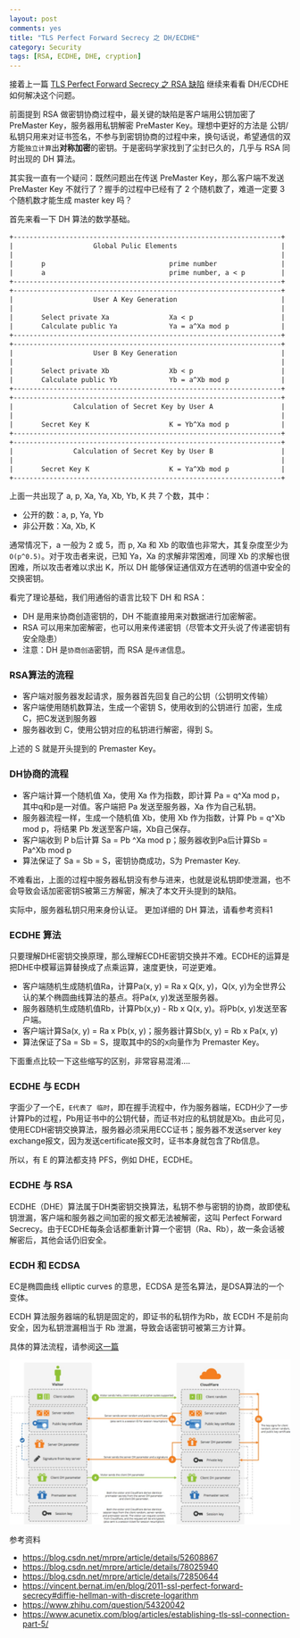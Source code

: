 ```yaml
---
layout: post
comments: yes
title: "TLS Perfect Forward Secrecy 之 DH/ECDHE"
category: Security 
tags: [RSA, ECDHE, DHE, cryption]
---
```


接着上一篇 [TLS Perfect Forward Secrecy 之 RSA 缺陷](/2017/02/ssl-perfect-forward-secrecy/) 继续来看看 DH/ECDHE 如何解决这个问题。

前面提到 RSA 做密钥协商过程中，最关键的缺陷是客户端用公钥加密了 PreMaster Key，服务器用私钥解密 PreMaster Key。理想中更好的方法是 公钥/私钥只用来对证书签名，不参与到密钥协商的过程中来，换句话说，希望通信的双方能`独立计算`出**对称加密**的密钥。于是密码学家找到了尘封已久的，几乎与 RSA 同时出现的 DH 算法。


其实我一直有一个疑问：既然问题出在传送 PreMaster Key，那么客户端不发送 PreMaster Key 不就行了？握手的过程中已经有了 2 个随机数了，难道一定要 3 个随机数才能生成 master key 吗？  


首先来看一下 DH 算法的数学基础。

```
+-------------------------------------------------------------------+
|                    Global Pulic Elements                          |
|                                                                   |
|       p                               prime number                |
|       a                               prime number, a < p         |
+-------------------------------------------------------------------+
+-------------------------------------------------------------------+
|                    User A Key Generation                          |
|                                                                   |
|       Select private Xa               Xa < p                      |
|       Calculate public Ya             Ya = a^Xa mod p             |
+-------------------------------------------------------------------+
+-------------------------------------------------------------------+
|                    User B Key Generation                          |
|                                                                   |
|       Select private Xb               Xb < p                      |
|       Calculate public Yb             Yb = a^Xb mod p             |
+-------------------------------------------------------------------+
+-------------------------------------------------------------------+
|               Calculation of Secret Key by User A                 |
|                                                                   |
|       Secret Key K                    K = Yb^Xa mod p             |
+-------------------------------------------------------------------+
+-------------------------------------------------------------------+
|               Calculation of Secret Key by User B                 |
|                                                                   |
|       Secret Key K                    K = Ya^Xb mod p             |
+-------------------------------------------------------------------+

```

上面一共出现了 a, p, Xa, Ya, Xb, Yb, K 共 7 个数，其中：

* 公开的数：a, p, Ya, Yb    
* 非公开数：Xa, Xb, K    

通常情况下，a 一般为 2 或 5，而 p, Xa 和 Xb 的取值也非常大，其复杂度至少为 `O(p^0.5)`。对于攻击者来说，已知 Ya，Xa 的求解非常困难，同理 Xb 的求解也很困难，所以攻击者难以求出 K，所以 DH 能够保证通信双方在透明的信道中安全的交换密钥。


看完了理论基础，我们用通俗的语言比较下 DH 和 RSA：

- DH 是用来协商创造密钥的，DH 不能直接用来对数据进行加密解密。
- RSA 可以用来加密解密，也可以用来传递密钥（尽管本文开头说了传递密钥有安全隐患）
- 注意：DH 是`协商创造`密钥，而 RSA 是`传递`信息。


### RSA算法的流程
- 客户端对服务器发起请求，服务器首先回复自己的公钥（公钥明文传输）
- 客户端使用随机数算法，生成一个密钥 S，使用收到的公钥进行 加密，生成C，把C发送到服务器
- 服务器收到 C，使用公钥对应的私钥进行解密，得到 S。

上述的 S 就是开头提到的 Premaster Key。

### DH协商的流程
- 客户端计算一个随机值 Xa，使用 Xa 作为指数，即计算 Pa = q^Xa mod p，其中q和p是一对值。客户端把 Pa 发送至服务器，Xa 作为自己私钥。
- 服务器流程一样，生成一个随机值 Xb，使用 Xb 作为指数，计算 Pb = q^Xb mod p，将结果 Pb 发送至客户端，Xb自己保存。
- 客户端收到 P b后计算 Sa = Pb ^Xa mod p；服务器收到Pa后计算Sb = Pa^Xb mod p
- 算法保证了 Sa = Sb = S，密钥协商成功，S为 Premaster Key.

不难看出，上面的过程中服务器私钥没有参与进来，也就是说私钥即使泄漏，也不会导致会话加密密钥S被第三方解密，解决了本文开头提到的缺陷。

实际中，服务器私钥只用来身份认证。 更加详细的 DH 算法，请看参考资料1

### ECDHE 算法
只要理解DHE密钥交换原理，那么理解ECDHE密钥交换并不难。ECDHE的运算是把DHE中模幂运算替换成了点乘运算，速度更快，可逆更难。

- 客户端随机生成随机值Ra，计算Pa(x, y) = Ra x Q(x, y)，Q(x, y)为全世界公认的某个椭圆曲线算法的基点。将Pa(x, y)发送至服务器。
- 服务器随机生成随机值Rb，计算Pb(x,y) - Rb x Q(x, y)。将Pb(x, y)发送至客户端。
- 客户端计算Sa(x, y) = Ra x Pb(x, y)；服务器计算Sb(x, y) = Rb x Pa(x, y)
- 算法保证了Sa = Sb = S，提取其中的S的x向量作为 Premaster Key。


下面重点比较一下这些缩写的区别，非常容易混淆....

### ECDHE 与 ECDH
字面少了一个E，`E代表了 临时`，即在握手流程中，作为服务器端，ECDH少了一步计算Pb的过程，Pb用证书中的公钥代替，而证书对应的私钥就是Xb。由此可见，使用ECDH密钥交换算法，服务器必须采用ECC证书；服务器不发送server key exchange报文，因为发送certificate报文时，证书本身就包含了Rb信息。

所以，有 E 的算法都支持 PFS，例如 DHE，ECDHE。

### ECDHE 与 RSA
ECDHE（DHE）算法属于DH类密钥交换算法，私钥不参与密钥的协商，故即使私钥泄漏，客户端和服务器之间加密的报文都无法被解密，这叫 Perfect Forward Secrecy。由于ECDHE每条会话都重新计算一个密钥（Ra、Rb），故一条会话被解密后，其他会话仍旧安全。


### ECDH 和 ECDSA 

EC是椭圆曲线 elliptic curves 的意思，ECDSA 是签名算法，是DSA算法的一个变体。

ECDH 算法服务器端的私钥是固定的，即证书的私钥作为Rb，故 ECDH 不是前向安全，因为私钥泄漏相当于 Rb 泄漏，导致会话密钥可被第三方计算。

具体的算法流程，请参阅[这一篇](https://blog.csdn.net/mrpre/article/details/72850644)


![RSA handshake](/image/2017/ssl_handshake_diffie_hellman.png)


参考资料
* https://blog.csdn.net/mrpre/article/details/52608867
* https://blog.csdn.net/mrpre/article/details/78025940
* https://blog.csdn.net/mrpre/article/details/72850644
* https://vincent.bernat.im/en/blog/2011-ssl-perfect-forward-secrecy#diffie-hellman-with-discrete-logarithm
* https://www.zhihu.com/question/54320042
* https://www.acunetix.com/blog/articles/establishing-tls-ssl-connection-part-5/







